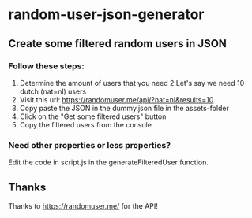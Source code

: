 # random-user-json-generator
## Create some filtered random users in JSON

### Follow these steps:
1. Determine the amount of users that you need
2.Let's say we need 10 dutch (nat=nl) users
3. Visit this url: https://randomuser.me/api/?nat=nl&results=10
4. Copy paste the JSON in the dummy.json file in the assets-folder
5. Click on the "Get some filtered users" button
6. Copy the filtered users from the console

### Need other properties or less properties? 
Edit the code in script.js in the generateFilteredUser function.

## Thanks
Thanks to https://randomuser.me/ for the API!
